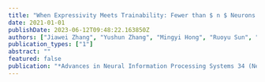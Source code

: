 ```yaml
---
title: "When Expressivity Meets Trainability: Fewer than $ n $ Neurons Can Work"
date: 2021-01-01
publishDate: 2023-06-12T09:48:22.163850Z
authors: ["Jiawei Zhang", "Yushun Zhang", "Mingyi Hong", "Ruoyu Sun", "Zhi-Quan Luo"]
publication_types: ["1"]
abstract: ""
featured: false
publication: "*Advances in Neural Information Processing Systems 34 (NeurIPS 2021)*"
---
```


